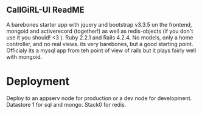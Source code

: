 ## CallGiRL-UI ReadME

A barebones starter app with jquery and bootstrap v3.3.5 on the frontend, mongoid and activerecord (together!) as well as redis-objects (if you don't use it you should! <3 ). Ruby 2.2.1 and Rails 4.2.4. No models, only a home controller, and no real views. its very barebones, but a good starting point. Officialy its a mysql app from teh point of view of rails but it plays fairly well with mongoid.


# Deployment

Deploy to an appserv node for production or a dev node for development. Datastore 1 for sql and mongo. Stack0 for redis.

